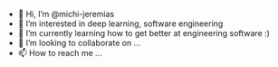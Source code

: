 - 👋 Hi, I’m @michi-jeremias
- 👀 I’m interested in deep learning, software engineering
- 🌱 I’m currently learning how to get better at engineering software :)
- 💞️ I’m looking to collaborate on ...
- 📫 How to reach me ...

<!---
michi-jeremias/michi-jeremias is a ✨ special ✨ repository because its `README.md` (this file) appears on your GitHub profile.
You can click the Preview link to take a look at your changes.
--->
